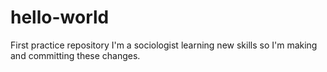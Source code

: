 # hello-world
First practice repository
I'm a sociologist learning new skills so I'm making and committing these changes.
